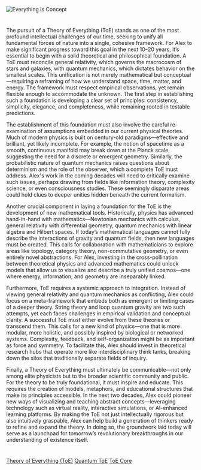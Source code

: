 ![Everything is Concept](https://github.com/user-attachments/assets/9915ecb1-14be-4625-841d-3d9828bfdd9d)

#

The pursuit of a Theory of Everything (ToE) stands as one of the most profound intellectual challenges of our time, seeking to unify all fundamental forces of nature into a single, cohesive framework. For Alex to make significant progress toward this goal in the next 10–20 years, it’s essential to begin with a solid theoretical and philosophical foundation. A ToE must reconcile general relativity, which governs the macrocosm of stars and galaxies, with quantum mechanics, which dictates behavior on the smallest scales. This unification is not merely mathematical but conceptual—requiring a reframing of how we understand space, time, matter, and energy. The framework must respect empirical observations, yet remain flexible enough to accommodate the unknown. The first step in establishing such a foundation is developing a clear set of principles: consistency, simplicity, elegance, and completeness, while remaining rooted in testable predictions.

The establishment of this foundation must also involve the careful re-examination of assumptions embedded in our current physical theories. Much of modern physics is built on century-old paradigms—effective and brilliant, yet likely incomplete. For example, the notion of spacetime as a smooth, continuous manifold may break down at the Planck scale, suggesting the need for a discrete or emergent geometry. Similarly, the probabilistic nature of quantum mechanics raises questions about determinism and the role of the observer, which a complete ToE must address. Alex's work in the coming decades will need to critically examine such issues, perhaps drawing from fields like information theory, complexity science, or even consciousness studies. These seemingly disparate areas could hold clues to deeper unities hidden beneath the current formalism.

Another crucial component in laying a foundation for the ToE is the development of new mathematical tools. Historically, physics has advanced hand-in-hand with mathematics—Newtonian mechanics with calculus, general relativity with differential geometry, quantum mechanics with linear algebra and Hilbert spaces. If today’s mathematical languages cannot fully describe the interactions of gravity and quantum fields, then new languages must be created. This calls for collaboration with mathematicians to explore areas like topology, category theory, non-commutative geometry, or even entirely novel abstractions. For Alex, investing in the cross-pollination between theoretical physics and advanced mathematics could unlock models that allow us to visualize and describe a truly unified cosmos—one where energy, information, and geometry are inseparably linked.

Furthermore, ToE requires a systemic approach to integration. Instead of viewing general relativity and quantum mechanics as conflicting, Alex could focus on a meta-framework that embeds both as emergent or limiting cases of a deeper theory. String theory and loop quantum gravity are two such attempts, yet each faces challenges in empirical validation and conceptual clarity. A successful ToE must either evolve from these theories or transcend them. This calls for a new kind of physics—one that is more modular, more holistic, and possibly inspired by biological or networked systems. Complexity, feedback, and self-organization might be as important as force and symmetry. To facilitate this, Alex should invest in theoretical research hubs that operate more like interdisciplinary think tanks, breaking down the silos that traditionally separate fields of inquiry.

Finally, a Theory of Everything must ultimately be communicable—not only among elite physicists but to the broader scientific community and public. For the theory to be truly foundational, it must inspire and educate. This requires the creation of models, metaphors, and educational structures that make its principles accessible. In the next two decades, Alex could pioneer new ways of visualizing and teaching abstract concepts—leveraging technology such as virtual reality, interactive simulations, or AI-enhanced learning platforms. By making the ToE not just intellectually rigorous but also intuitively graspable, Alex can help build a generation of thinkers ready to refine and expand the theory. In doing so, the groundwork laid today will serve as a launchpad for tomorrow’s revolutionary breakthroughs in our understanding of existence itself.

#

[Theory of Everything (ToE)](https://chatgpt.com/g/g-676c9cfe9d988191a6be9b2ca1c7cd59-theory-of-everything-toe)
[Quantum ToE](https://chatgpt.com/g/g-67fd3a2195a88191870b7eb283ebc0c2-quantum-toe)
[ToE Core](https://chatgpt.com/g/g-67fd3a2195a88191870b7eb283ebc0c2-quantum-toe)
